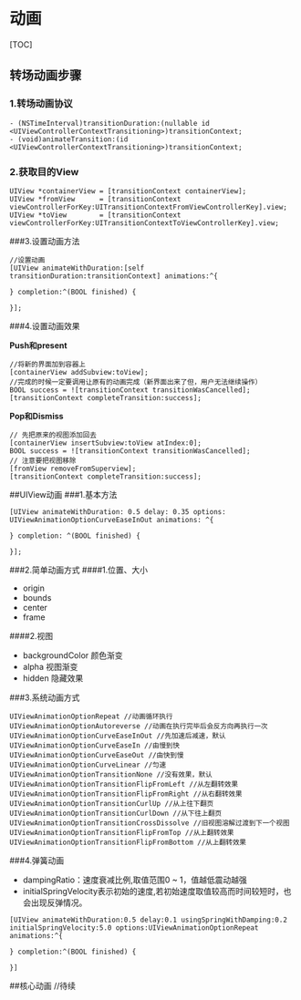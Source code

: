 # 动画
[TOC]
## 转场动画步骤
### 1.转场动画协议
```
- (NSTimeInterval)transitionDuration:(nullable id <UIViewControllerContextTransitioning>)transitionContext;
- (void)animateTransition:(id <UIViewControllerContextTransitioning>)transitionContext;
```

### 2.获取目的View
```
UIView *containerView = [transitionContext containerView];
UIView *fromView      = [transitionContext viewControllerForKey:UITransitionContextFromViewControllerKey].view;
UIView *toView        = [transitionContext viewControllerForKey:UITransitionContextToViewControllerKey].view;
```

###3.设置动画方法

```
//设置动画
[UIView animateWithDuration:[self transitionDuration:transitionContext] animations:^{

} completion:^(BOOL finished) {
  
}];
```

###4.设置动画效果

**Push和present**
```
//将新的界面加到容器上
[containerView addSubview:toView];
//完成的时候一定要调用让原有的动画完成（新界面出来了但，用户无法继续操作）
BOOL success = ![transitionContext transitionWasCancelled];
[transitionContext completeTransition:success];
```
**Pop和Dismiss**
```
// 先把原来的视图添加回去
[containerView insertSubview:toView atIndex:0];
BOOL success = ![transitionContext transitionWasCancelled];
// 注意要把视图移除
[fromView removeFromSuperview];
[transitionContext completeTransition:success];
```
##UIView动画
###1.基本方法
```
[UIView animateWithDuration: 0.5 delay: 0.35 options: UIViewAnimationOptionCurveEaseInOut animations: ^{

} completion: ^(BOOL finished) {

}];
```
###2.简单动画方式
####1.位置、大小
* origin
* bounds
* center
* frame

####2.视图
* backgroundColor 颜色渐变
* alpha           视图渐变
* hidden          隐藏效果

###3.系统动画方式
```
UIViewAnimationOptionRepeat //动画循环执行
UIViewAnimationOptionAutoreverse //动画在执行完毕后会反方向再执行一次
UIViewAnimationOptionCurveEaseInOut //先加速后减速，默认
UIViewAnimationOptionCurveEaseIn //由慢到快
UIViewAnimationOptionCurveEaseOut //由快到慢
UIViewAnimationOptionCurveLinear //匀速
UIViewAnimationOptionTransitionNone //没有效果，默认
UIViewAnimationOptionTransitionFlipFromLeft //从左翻转效果
UIViewAnimationOptionTransitionFlipFromRight //从右翻转效果
UIViewAnimationOptionTransitionCurlUp //从上往下翻页
UIViewAnimationOptionTransitionCurlDown //从下往上翻页
UIViewAnimationOptionTransitionCrossDissolve //旧视图溶解过渡到下一个视图
UIViewAnimationOptionTransitionFlipFromTop //从上翻转效果
UIViewAnimationOptionTransitionFlipFromBottom //从上翻转效果
```
###4.弹簧动画
* dampingRatio：速度衰减比例,取值范围0 ~ 1，值越低震动越强
* initialSpringVelocity表示初始的速度,若初始速度取值较高而时间较短时，也会出现反弹情况。

```
[UIView animateWithDuration:0.5 delay:0.1 usingSpringWithDamping:0.2 initialSpringVelocity:5.0 options:UIViewAnimationOptionRepeat animations:^{

} completion:^(BOOL finished) {

}]
```
##核心动画
//待续

